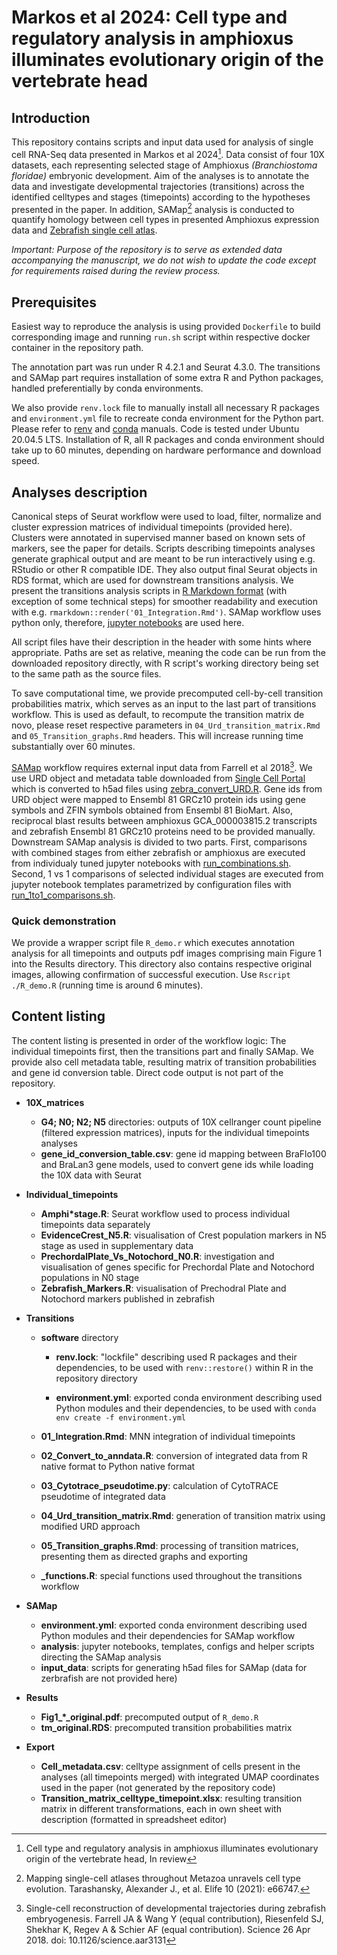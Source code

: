 # Markos et al 2024: Cell type and regulatory analysis in amphioxus illuminates evolutionary origin of the vertebrate head

## Introduction

This repository contains scripts and input data used for analysis of single cell RNA-Seq data presented in Markos et al 2024[^1]. Data consist of four 10X datasets, each representing selected stage of Amphioxus *(Branchiostoma floridae)* embryonic development. Aim of the analyses is to annotate the data and investigate developmental trajectories (transitions) across the identified celltypes and stages (timepoints) according to the hypotheses presented in the paper. In addition, SAMap[^2] analysis is conducted to quantify homology between cell types in presented Amphioxus expression data and [Zebrafish single cell atlas](https://singlecell.broadinstitute.org/single_cell/study/SCP162/single-cell-reconstruction-of-developmental-trajectories-during-zebrafish-embryogenesis).

*Important: Purpose of the repository is to serve as extended data accompanying the manuscript, we do not wish to update the code except for requirements raised during the review process.*

## Prerequisites

Easiest way to reproduce the analysis is using provided `Dockerfile` to build corresponding image and running `run.sh` script within respective docker container in the repository path.

The annotation part was run under R 4.2.1 and Seurat 4.3.0. The transitions and SAMap part requires installation of some extra R and Python packages, handled preferentially by conda environments.

We also provide `renv.lock` file to manually install all necessary R packages and `environment.yml` file to recreate conda environment for the Python part. Please refer to [renv](https://rstudio.github.io/renv/reference/restore.html) and [conda](https://conda.io/projects/conda/en/latest/user-guide/tasks/manage-environments.html#create-env-from-file) manuals. Code is tested under Ubuntu 20.04.5 LTS. Installation of R, all R packages and conda environment should take up to 60 minutes, depending on hardware performance and download speed.

## Analyses description

Canonical steps of Seurat workflow were used to load, filter, normalize and cluster expression matrices of individual timepoints (provided here). Clusters were annotated in supervised manner based on known sets of markers, see the paper for details. Scripts describing timepoints analyses generate graphical output and are meant to be run interactively using e.g. RStudio or other R compatible IDE. They also output final Seurat objects in RDS format, which are used for downstream transitions analysis. We present the transitions analysis scripts in [R Markdown format](https://bookdown.org/yihui/rmarkdown/basics.html) (with exception of some technical steps) for smoother readability and execution with e.g. `rmarkdown::render('01_Integration.Rmd')`. SAMap workflow uses python only, therefore, [jupyter notebooks](https://jupyter.org/) are used here.

All script files have their description in the header with some hints where appropriate. Paths are set as relative, meaning the code can be run from the downloaded repository directly, with R script's working directory being set to the same path as the source files.

To save computational time, we provide precomputed cell-by-cell transition probabilities matrix, which serves as an input to the last part of transitions workflow. This is used as default, to recompute the transition matrix de novo, please reset respective parameters in `04_Urd_transition_matrix.Rmd` and `05_Transition_graphs.Rmd` headers. This will increase running time substantially over 60 minutes.

[SAMap](https://github.com/atarashansky/SAMap) workflow requires external input data from Farrell et al 2018[^3]. We use URD object and metadata table downloaded from [Single Cell Portal](https://singlecell.broadinstitute.org/single_cell/study/SCP162/single-cell-reconstruction-of-developmental-trajectories-during-zebrafish-embryogenesis) which is converted to h5ad files using [zebra_convert_URD.R](https://github.com/jakubovciak/Vertebrate_Head/blob/main/SAMap/input_data/zebra_convert_URD.R). Gene ids from URD object were mapped to Ensembl 81 GRCz10 protein ids using gene symbols and ZFIN symbols obtained from Ensembl 81 BioMart. Also, reciprocal blast results between amphioxus GCA_000003815.2 transcripts and zebrafish Ensembl 81 GRCz10 proteins need to be provided manually. Downstream SAMap analysis is divided to two parts. First, comparisons with combined stages from either zebrafish or amphioxus are executed from individualy tuned jupyter notebooks with [run_combinations.sh](https://github.com/jakubovciak/Vertebrate_Head/blob/main/SAMap/analysis/run_combinations.sh). Second, 1 vs 1 comparisons of selected individual stages are executed from jupyter notebook templates parametrized by configuration files with [run_1to1_comparisons.sh](https://github.com/jakubovciak/Vertebrate_Head/blob/main/SAMap/analysis/run_1to1_comparisons.sh).

### Quick demonstration

We provide a wrapper script file `R_demo.r` which executes annotation analysis for all timepoints and outputs pdf images comprising main Figure 1 into the Results directory. This directory also contains respective original images, allowing confirmation of successful execution. Use `Rscript ./R_demo.R` (running time is around 6 minutes).

## Content listing

The content listing is presented in order of the workflow logic: The individual timepoints first, then the transitions part and finally SAMap. We provide also cell metadata table, resulting matrix of transition probabilities and gene id conversion table. Direct code output is not part of the repository.

- **10X_matrices**
    
    - **G4; N0; N2; N5** directories: outputs of 10X cellranger count pipeline (filtered expression matrices), inputs for the individual timepoints analyses
    - **gene_id_conversion_table.csv**: gene id mapping between BraFlo100 and BraLan3 gene models, used to convert gene ids while loading the 10X data with Seurat

- **Individual_timepoints**
    
    - **Amphi*stage.R**: Seurat workflow used to process individual timepoints data separately
    - **EvidenceCrest_N5.R**: visualisation of Crest population markers in N5 stage as used in supplementary data
    - **PrechordalPlate_Vs_Notochord_N0.R**: investigation and visualisation of genes specific for Prechordal Plate and Notochord populations in N0 stage
    - **Zebrafish_Markers.R**: visualisation of Prechodral Plate and Notochord markers published in zebrafish

- **Transitions**
    
    - **software** directory
        
        - **renv.lock**: "lockfile" describing used R packages and their dependencies, to be used with `renv::restore()` within R in the repository directory
            
        - **environment.yml**: exported conda environment describing used Python modules and their dependencies, to be used with `conda env create -f environment.yml`
            
    - **01_Integration.Rmd**: MNN integration of individual timepoints
        
    - **02_Convert_to_anndata.R**: conversion of integrated data from R native format to Python native format
        
    - **03_Cytotrace_pseudotime.py**: calculation of CytoTRACE pseudotime of integrated data
        
    - **04_Urd_transition_matrix.Rmd**: generation of transition matrix using modified URD approach
        
    - **05_Transition_graphs.Rmd**: processing of transition matrices, presenting them as directed graphs and exporting
        
    - **_functions.R**: special functions used throughout the transitions workflow

- **SAMap**

    - **environment.yml**: exported conda environment describing used Python modules and their dependencies for SAMap workflow
    - **analysis**: jupyter notebooks, templates, configs and helper scripts directing the SAMap analysis
    - **input_data**: scripts for generating h5ad files for SAMap (data for zerbrafish are not provided here)

- **Results**

    - **Fig1_*_original.pdf**: precomputed output of `R_demo.R`
    - **tm_original.RDS**: precomputed transition probabilities matrix
    
- **Export**
    
    - **Cell_metadata.csv**: celltype assignment of cells present in the analyses (all timepoints merged) with integrated UMAP coordinates used in the paper (not generated by the repository code)
    - **Transition_matrix_celltype_timepoint.xlsx**: resulting transition matrix in different transformations, each in own sheet with description (formatted in spreadsheet editor)
    

[^1]: Cell type and regulatory analysis in amphioxus illuminates evolutionary origin of the vertebrate head, In review
[^2]: Mapping single-cell atlases throughout Metazoa unravels cell type evolution. Tarashansky, Alexander J., et al. Elife 10 (2021): e66747.
[^3]: Single-cell reconstruction of developmental trajectories during zebrafish embryogenesis. Farrell JA & Wang Y (equal contribution), Riesenfeld SJ, Shekhar K, Regev A & Schier AF (equal contribution). Science 26 Apr 2018. doi: 10.1126/science.aar3131

